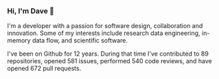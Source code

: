 ### Hi, I'm Dave 👋

I'm a developer with a passion for software design, collaboration and innovation. Some of my interests include research data engineering, in-memory data flow, and scientific software.

I've been on Github for 12 years. During that time I've contributed to 89 repositories, opened 581 issues, performed 540 code reviews, and have opened 672 pull requests.
